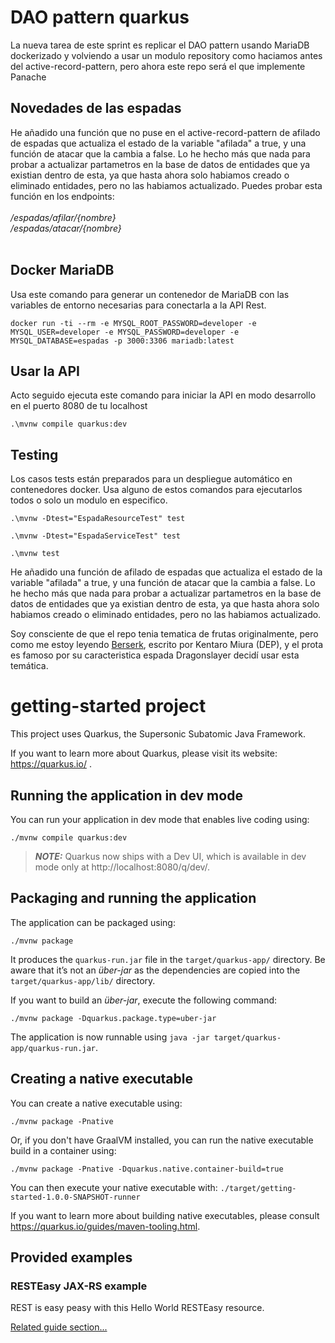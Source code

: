 # DAO pattern quarkus
La nueva tarea de este sprint es replicar el DAO pattern 
usando MariaDB dockerizado y volviendo a usar un modulo repository como haciamos antes 
del active-record-pattern, pero ahora este repo será el que implemente Panache

## Novedades de las espadas

He añadido una función que no puse en el active-record-pattern de afilado de espadas que actualiza el estado 
de la variable "afilada" a true, y una función de atacar que la cambia a false.
Lo he hecho más que nada para probar a actualizar partametros en la base de datos de entidades que ya existian dentro de esta, ya que hasta ahora
solo habiamos creado o eliminado entidades, pero no las habiamos actualizado.
Puedes probar esta función en los endpoints:
<br>
<br>
*/espadas/afilar/{nombre}*
<br>
*/espadas/atacar/{nombre}*
<br>
<br>
## Docker MariaDB
Usa este comando para generar un contenedor de MariaDB con las variables 
de entorno necesarias para conectarla a la API Rest.

```
docker run -ti --rm -e MYSQL_ROOT_PASSWORD=developer -e MYSQL_USER=developer -e MYSQL_PASSWORD=developer -e MYSQL_DATABASE=espadas -p 3000:3306 mariadb:latest
```

## Usar la API
Acto seguido ejecuta este comando para iniciar la API en modo desarrollo en el puerto 8080 de tu localhost
```
.\mvnw compile quarkus:dev
```
## Testing
Los casos tests están preparados para un despliegue automático en contenedores docker. Usa alguno de estos comandos para ejecutarlos todos o solo un modulo en especifico.
```
.\mvnw -Dtest="EspadaResourceTest" test
```
```
.\mvnw -Dtest="EspadaServiceTest" test
```
```
.\mvnw test
```
He añadido una función de afilado de espadas que actualiza el estado de la variable "afilada" a true, y una función de atacar que la cambia a false.
Lo he hecho más que nada para probar a actualizar partametros en la base de datos de entidades que ya existian dentro de esta, ya que hasta ahora
solo habiamos creado o eliminado entidades, pero no las habiamos actualizado.


Soy consciente de que el repo tenia tematica de frutas originalmente, pero como me estoy leyendo [Berserk](https://es.wikipedia.org/wiki/Berserk_(manga)),
escrito por Kentaro Miura (DEP), y el prota es famoso por su caracteristica espada Dragonslayer 
decidí usar esta temática.

# getting-started project

This project uses Quarkus, the Supersonic Subatomic Java Framework.

If you want to learn more about Quarkus, please visit its website: https://quarkus.io/ .

## Running the application in dev mode

You can run your application in dev mode that enables live coding using:
```shell script
./mvnw compile quarkus:dev
```

> **_NOTE:_**  Quarkus now ships with a Dev UI, which is available in dev mode only at http://localhost:8080/q/dev/.

## Packaging and running the application

The application can be packaged using:
```shell script
./mvnw package
```
It produces the `quarkus-run.jar` file in the `target/quarkus-app/` directory.
Be aware that it’s not an _über-jar_ as the dependencies are copied into the `target/quarkus-app/lib/` directory.

If you want to build an _über-jar_, execute the following command:
```shell script
./mvnw package -Dquarkus.package.type=uber-jar
```

The application is now runnable using `java -jar target/quarkus-app/quarkus-run.jar`.

## Creating a native executable

You can create a native executable using: 
```shell script
./mvnw package -Pnative
```

Or, if you don't have GraalVM installed, you can run the native executable build in a container using: 
```shell script
./mvnw package -Pnative -Dquarkus.native.container-build=true
```

You can then execute your native executable with: `./target/getting-started-1.0.0-SNAPSHOT-runner`

If you want to learn more about building native executables, please consult https://quarkus.io/guides/maven-tooling.html.

## Provided examples

### RESTEasy JAX-RS example

REST is easy peasy with this Hello World RESTEasy resource.

[Related guide section...](https://quarkus.io/guides/getting-started#the-jax-rs-resources)
